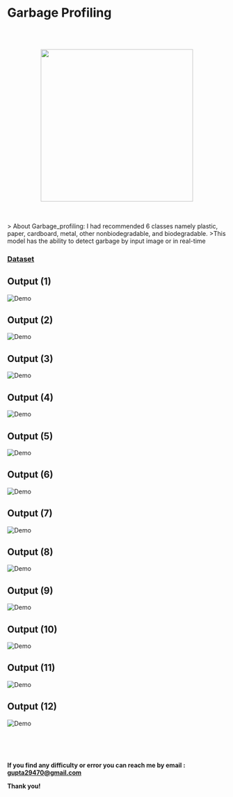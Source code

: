 

# Garbage Profiling
</br>
</br>
<p align="center">
    <img width="350" height="350" src="https://images.unsplash.com/photo-1605600659908-0ef719419d41?ixlib=rb-1.2.1&ixid=MXwxMjA3fDB8MHxzZWFyY2h8MXx8Z2FyYmFnZSUyMGNhbnxlbnwwfHwwfA%3D%3D&auto=format&fit=crop&w=400&q=60">
</p>
</br>
</br>
> About Garbage_profiling: I had recommended 6 classes namely plastic, paper, cardboard, metal, other nonbiodegradable, and biodegradable.
>This model has the ability to detect garbage by input image or in real-time

### [Dataset](https://www.kaggle.com/techsash/waste-classification-data)

## Output (1)
![Demo](./results/output1.png)


## Output (2)
![Demo](./results/output2.png)


## Output (3)
![Demo](./results/output3.png)


## Output (4)
![Demo](./results/output4.png)


## Output (5)
![Demo](./results/output5.png)

## Output (6)
![Demo](./results/output6.png)

## Output (7)
![Demo](./results/organic.PNG)

## Output (8)
![Demo](./results/output_plastic_1.PNG)

## Output (9)
![Demo](./results/output_plastic_2.PNG)

## Output (10)
![Demo](./results/output_metal_1.PNG)

## Output (11)
![Demo](./results/output_metal_2.PNG)

## Output (12)
![Demo](./results/output_metal_3.PNG)

</br>
</br>
</br>

**If you find any difficulty or error you can reach me by email : gupta29470@gmail.com**

**Thank you!**

